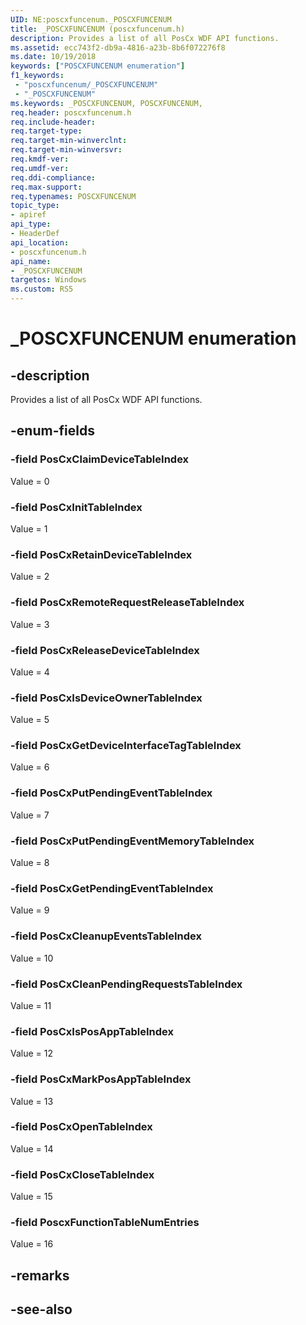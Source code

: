 ```yaml
---
UID: NE:poscxfuncenum._POSCXFUNCENUM
title: _POSCXFUNCENUM (poscxfuncenum.h)
description: Provides a list of all PosCx WDF API functions.
ms.assetid: ecc743f2-db9a-4816-a23b-8b6f072276f8
ms.date: 10/19/2018
keywords: ["POSCXFUNCENUM enumeration"]
f1_keywords:
 - "poscxfuncenum/_POSCXFUNCENUM"
 - "_POSCXFUNCENUM"
ms.keywords: _POSCXFUNCENUM, POSCXFUNCENUM, 
req.header: poscxfuncenum.h
req.include-header:
req.target-type:
req.target-min-winverclnt:
req.target-min-winversvr:
req.kmdf-ver:
req.umdf-ver:
req.ddi-compliance:
req.max-support:
req.typenames: POSCXFUNCENUM
topic_type: 
- apiref
api_type: 
- HeaderDef
api_location: 
- poscxfuncenum.h
api_name: 
- _POSCXFUNCENUM
targetos: Windows
ms.custom: RS5
---
```


# _POSCXFUNCENUM enumeration

## -description

Provides a list of all PosCx WDF API functions.

## -enum-fields

### -field PosCxClaimDeviceTableIndex 

Value = 0

### -field PosCxInitTableIndex 

Value = 1

### -field PosCxRetainDeviceTableIndex 

Value = 2

### -field PosCxRemoteRequestReleaseTableIndex 

Value = 3

### -field PosCxReleaseDeviceTableIndex 

Value = 4

### -field PosCxIsDeviceOwnerTableIndex 

Value = 5

### -field PosCxGetDeviceInterfaceTagTableIndex 

Value = 6

### -field PosCxPutPendingEventTableIndex 

Value = 7

### -field PosCxPutPendingEventMemoryTableIndex 

Value = 8

### -field PosCxGetPendingEventTableIndex 

Value = 9

### -field PosCxCleanupEventsTableIndex 

Value = 10

### -field PosCxCleanPendingRequestsTableIndex 

Value = 11

### -field PosCxIsPosAppTableIndex 

Value = 12

### -field PosCxMarkPosAppTableIndex 

Value = 13

### -field PosCxOpenTableIndex 

Value = 14

### -field PosCxCloseTableIndex 

Value = 15

### -field PoscxFunctionTableNumEntries 

Value = 16

## -remarks

## -see-also
